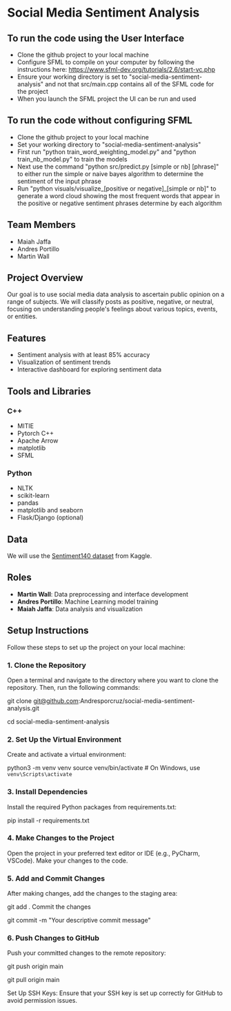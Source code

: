 # Social Media Sentiment Analysis

## To run the code using the User Interface
- Clone the github project to your local machine
- Configure SFML to compile on your computer by following the instructions here: https://www.sfml-dev.org/tutorials/2.6/start-vc.php 
- Ensure your working directory is set to "social-media-sentiment-analysis" and not that src/main.cpp contains all of the SFML code for the project
- When you launch the SFML project the UI can be run and used

## To run the code without configuring SFML
- Clone the github project to your local machine
- Set your working directory to "social-media-sentiment-analysis"
- First run "python train_word_weighting_model.py" and "python train_nb_model.py" to train the models
- Next use the command "python src/predict.py [simple or nb] [phrase]" to either run the simple or naive bayes algorithm to determine the sentiment of the input phrase
- Run "python visuals/visualize_[positive or negative]_[simple or nb]" to generate a word cloud showing the most frequent words that appear in the positive or negative sentiment phrases determine by each algorithm

## Team Members
- Maiah Jaffa
- Andres Portillo
- Martin Wall

## Project Overview
Our goal is to use social media data analysis to ascertain public opinion on a range of subjects. We will classify posts as positive, negative, or neutral, focusing on understanding people's feelings about various topics, events, or entities.

## Features
- Sentiment analysis with at least 85% accuracy
- Visualization of sentiment trends
- Interactive dashboard for exploring sentiment data

## Tools and Libraries
### C++
- MITIE
- Pytorch C++
- Apache Arrow
- matplotlib
- SFML

### Python
- NLTK
- scikit-learn
- pandas
- matplotlib and seaborn
- Flask/Django (optional)

## Data
We will use the [Sentiment140 dataset](https://www.kaggle.com/datasets/krishbaisoya/tweets-sentiment-analysis) from Kaggle.

## Roles
- **Martin Wall**: Data preprocessing and interface development
- **Andres Portillo**: Machine Learning model training
- **Maiah Jaffa**: Data analysis and visualization


## Setup Instructions

Follow these steps to set up the project on your local machine:

### 1. Clone the Repository

Open a terminal and navigate to the directory where you want to clone the repository. Then, run the following commands:

git clone git@github.com:Andresporcruz/social-media-sentiment-analysis.git

cd social-media-sentiment-analysis

### 2. Set Up the Virtual Environment
Create and activate a virtual environment:

python3 -m venv venv
source venv/bin/activate  # On Windows, use `venv\Scripts\activate`

### 3. Install Dependencies
Install the required Python packages from requirements.txt:

pip install -r requirements.txt

### 4. Make Changes to the Project
Open the project in your preferred text editor or IDE (e.g., PyCharm, VSCode). Make your changes to the code.

### 5. Add and Commit Changes
After making changes, add the changes to the staging area:

git add .
Commit the changes 

git commit -m "Your descriptive commit message"

### 6. Push Changes to GitHub
Push your committed changes to the remote repository:

git push origin main

git pull origin main

Set Up SSH Keys: Ensure that your SSH key is set up correctly for GitHub to avoid permission issues.
